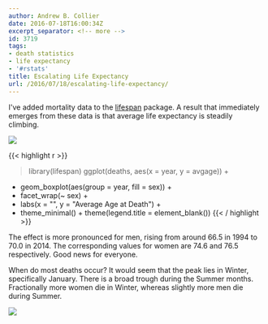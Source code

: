 ```yaml
---
author: Andrew B. Collier
date: 2016-07-18T16:00:34Z
excerpt_separator: <!-- more -->
id: 3719
tags:
- death statistics
- life expectancy
- '#rstats'
title: Escalating Life Expectancy
url: /2016/07/18/escalating-life-expectancy/
---
```


I've added mortality data to the [lifespan](https://github.com/DataWookie/lifespan) package. A result that immediately emerges from these data is that average life expectancy is steadily climbing.

<!--more-->

<img src="{{ site.baseurl }}/static/img/2016/07/death-average-age.png">

{{< highlight r >}}
> library(lifespan)
> ggplot(deaths, aes(x = year, y = avgage)) +
+   geom_boxplot(aes(group = year, fill = sex)) +
+   facet_wrap(~ sex) +
+   labs(x = "", y = "Average Age at Death") +
+   theme_minimal() + theme(legend.title = element_blank())
{{< / highlight >}}

The effect is more pronounced for men, rising from around 66.5 in 1994 to 70.0 in 2014. The corresponding values for women are 74.6 and 76.5 respectively. Good news for everyone.

When do most deaths occur? It would seem that the peak lies in Winter, specifically January. There is a broad trough during the Summer months. Fractionally more women die in Winter, whereas slightly more men die during Summer.

<img src="{{ site.baseurl }}/static/img/2016/07/deaths-per-day.png">
